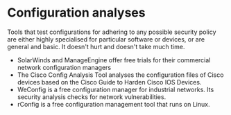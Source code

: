 # Configuration analyses

Tools that test configurations for adhering to any possible security policy are either highly specialised for particular software or devices, or are general and basic. It doesn't hurt and doesn't take much time.

* SolarWinds and ManageEngine offer free trials for their commercial network configuration managers 
* The Cisco Config Analysis Tool analyses the configuration files of Cisco devices based on the Cisco Guide to Harden Cisco IOS Devices.
* WeConfig is a free configuration manager for industrial networks. Its security analysis checks for network vulnerabilities.
* rConfig  is a free configuration management tool that runs on Linux.

